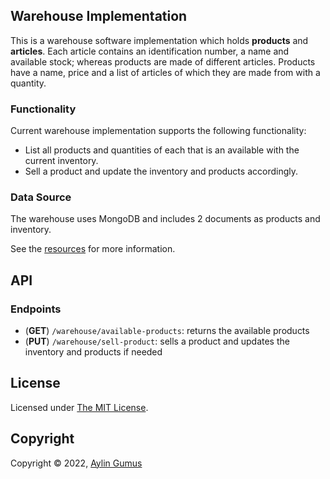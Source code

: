 ## Warehouse Implementation

This is a warehouse software implementation which holds **products** and **articles**. Each article contains an identification number, a name and available stock; whereas products are made of different articles. Products have a name, price and a list of articles of which they are made from with a quantity.

### Functionality

Current warehouse implementation supports the following functionality:

- List all products and quantities of each that is an available with the current inventory.
- Sell a product and update the inventory and products accordingly.

### Data Source

The warehouse uses MongoDB and includes 2 documents as products and inventory.

See the [resources](https://github.com/aylingumus/warehouse-impl/tree/master/src/main/resources) for more information.

## API

### Endpoints

- (**GET**) `/warehouse/available-products`: returns the available products
- (**PUT**) `/warehouse/sell-product`: sells a product and updates the inventory and products if needed

## License

Licensed under [The MIT License](http://opensource.org/licenses/MIT).

## Copyright

Copyright © 2022, [Aylin Gumus](mailto:aylingumus7@gmail.com)